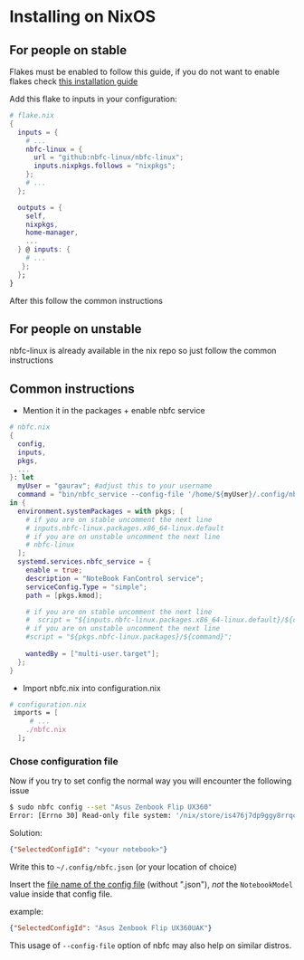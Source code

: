 # Installing on NixOS

## For people on stable
Flakes must be enabled to follow this guide, if you do not want to enable flakes check [this installation guide](./nixos-installation.md)


Add this flake to inputs in your configuration:

```nix
# flake.nix
{
  inputs = {
    # ...
    nbfc-linux = {
      url = "github:nbfc-linux/nbfc-linux";
      inputs.nixpkgs.follows = "nixpkgs";
    };
    # ...
  };

  outputs = {
    self,
    nixpkgs,
    home-manager,
    ...
  } @ inputs: {
    # ...
   };
  };
}

```

After this follow the common instructions

## For people on unstable

nbfc-linux is already available in the nix repo so just follow the common instructions

## Common instructions 
- Mention it in the packages + enable nbfc service

```nix
# nbfc.nix
{
  config,
  inputs,
  pkgs,
  ...
}: let
  myUser = "gaurav"; #adjust this to your username
  command = "bin/nbfc_service --config-file '/home/${myUser}/.config/nbfc.json'";
in {
  environment.systemPackages = with pkgs; [
    # if you are on stable uncomment the next line
    # inputs.nbfc-linux.packages.x86_64-linux.default
    # if you are on unstable uncomment the next line
    # nbfc-linux
  ];
  systemd.services.nbfc_service = {
    enable = true;
    description = "NoteBook FanControl service";
    serviceConfig.Type = "simple";
    path = [pkgs.kmod];

    # if you are on stable uncomment the next line
    #  script = "${inputs.nbfc-linux.packages.x86_64-linux.default}/${command}";
    # if you are on unstable uncomment the next line
    #script = "${pkgs.nbfc-linux.packages}/${command}";
   
    wantedBy = ["multi-user.target"];
  };
}
```

- Import nbfc.nix into configuration.nix
```nix
# configuration.nix
 imports = [
     # ...
    ./nbfc.nix
  ];
```

### Chose configuration file

Now if you try to set config the normal way you will encounter the following issue
```bash
$ sudo nbfc config --set "Asus Zenbook Flip UX360"
Error: [Errno 30] Read-only file system: '/nix/store/is476j7dp9ggy8rrqcmx68dpj21n3v0f-nbfc-linux/etc/nbfc/nbfc.json'
```

Solution:
```json
{"SelectedConfigId": "<your notebook>"}
```
Write this to `~/.config/nbfc.json` (or your location of choice)

Insert the [file name of the config file](https://github.com/nbfc-linux/nbfc-linux/tree/main/share/nbfc/configs) (without ".json"), *not* the `NotebookModel` value inside that config file.

example:
```json
{"SelectedConfigId": "Asus Zenbook Flip UX360UAK"}
```

This usage of `--config-file` option of nbfc may also help on similar distros. 

